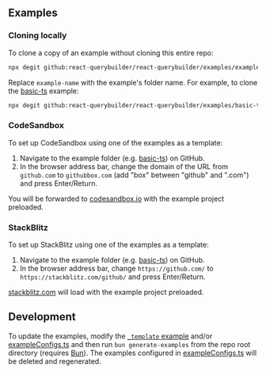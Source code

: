 ## Examples

### Cloning locally

To clone a copy of an example without cloning this entire repo:

```bash
npx degit github:react-querybuilder/react-querybuilder/examples/example-name my-rqb-example
```

Replace `example-name` with the example's folder name. For example, to clone the [basic-ts](./basic-ts/) example:

```bash
npx degit github:react-querybuilder/react-querybuilder/examples/basic-ts my-rqb-example
```

### CodeSandbox

To set up CodeSandbox using one of the examples as a template:

1. Navigate to the example folder (e.g. [basic-ts](./basic-ts/)) on GitHub.
2. In the browser address bar, change the domain of the URL from `github.com` to `githubbox.com` (add "box" between "github" and ".com") and press Enter/Return.

You will be forwarded to [codesandbox.io](https://codesandbox.io) with the example project preloaded.

### StackBlitz

To set up StackBlitz using one of the examples as a template:

1. Navigate to the example folder (e.g. [basic-ts](./basic-ts/)) on GitHub.
2. In the browser address bar, change `https://github.com/` to `https://stackblitz.com/github/` and press Enter/Return.

[stackblitz.com](https://stackblitz.com) will load with the example project preloaded.

## Development

To update the examples, modify the [`_template` example](./_template/) and/or [exampleConfigs.ts](./exampleConfigs.ts) and then run `bun generate-examples` from the repo root directory (requires [Bun](https://bun.sh)). The examples configured in [exampleConfigs.ts](./exampleConfigs.ts) will be deleted and regenerated.

